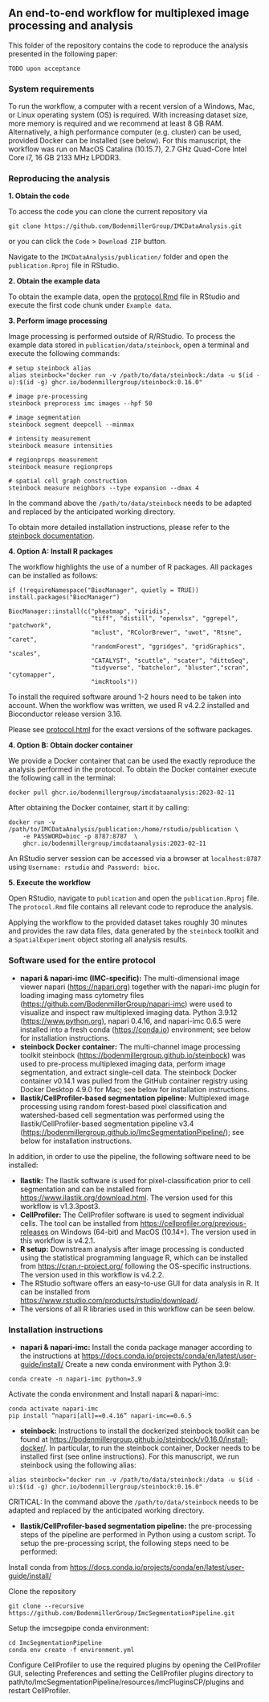 ## An end-to-end workflow for multiplexed image processing and analysis

This folder of the repository contains the code to reproduce the analysis presented in the following paper:

```
TODO upon acceptance
```

### System requirements

To run the workflow, a computer with a recent version of a Windows, Mac, or Linux operating system (OS) is required. 
With increasing dataset size, more memory is required and we recommend at least 8 GB RAM. 
Alternatively, a high performance computer (e.g. cluster) can be used, provided Docker can be installed (see below). 
For this manuscript, the workflow was run on MacOS Catalina (10.15.7), 2.7 GHz Quad-Core Intel Core i7, 16 GB 2133 MHz LPDDR3.

### Reproducing the analysis

**1. Obtain the code**

To access the code you can clone the current repository via

```
git clone https://github.com/BodenmillerGroup/IMCDataAnalysis.git
```

or you can click the `Code` > `Download ZIP` button.

Navigate to the `IMCDataAnalysis/publication/` folder and open the 
`publication.Rproj` file in RStudio. 

**2. Obtain the example data**

To obtain the example data, open the [protocol.Rmd](protcol.Rmd) file in RStudio
and execute the first code chunk under `Example data`.

**3. Perform image processing**

Image processing is performed outside of R/RStudio. To process the example
data stored in `publication/data/steinbock`, open a terminal and execute the 
following commands:

```
# setup steinbock alias
alias steinbock="docker run -v /path/to/data/steinbock:/data -u $(id -u):$(id -g) ghcr.io/bodenmillergroup/steinbock:0.16.0"

# image pre-processing
steinbock preprocess imc images --hpf 50

# image segmentation
steinbock segment deepcell --minmax

# intensity measurement
steinbock measure intensities

# regionprops measurement
steinbock measure regionprops

# spatial cell graph construction
steinbock measure neighbors --type expansion --dmax 4
```

In the command above the `/path/to/data/steinbock` needs to be adapted and 
replaced by the anticipated working directory. 

To obtain more detailed installation instructions, please refer to the 
[steinbock documentation](https://bodenmillergroup.github.io/steinbock/latest/install-docker/).

**4. Option A: Install R packages**

The workflow highlights the use of a number of R packages.
All packages can be installed as follows:

```
if (!requireNamespace("BiocManager", quietly = TRUE))
install.packages("BiocManager")

BiocManager::install(c("pheatmap", "viridis",
                       "tiff", "distill", "openxlsx", "ggrepel", "patchwork",
                       "mclust", "RColorBrewer", "uwot", "Rtsne", "caret",                                                
                       "randomForest", "ggridges", "gridGraphics", "scales", 
                       "CATALYST", "scuttle", "scater", "dittoSeq", 
                       "tidyverse", "batchelor", "bluster","scran", "cytomapper", 
                       "imcRtools"))
```

To install the required software around 1-2 hours need to be taken into account.
When the workflow was written, we used R v4.2.2 installed and Bioconductor 
release version 3.16. 

Please see [protocol.html](protocol.html) for the exact versions of the software
packages.

**4. Option B: Obtain docker container**

We provide a Docker container that can be used the exactly reproduce the 
analysis performed in the protocol. To obtain the Docker container execute the
following call in the terminal:

```
docker pull ghcr.io/bodenmillergroup/imcdataanalysis:2023-02-11
```

After obtaining the Docker container, start it by calling:

```
docker run -v /path/to/IMCDataAnalysis/publication:/home/rstudio/publication \
	-e PASSWORD=bioc -p 8787:8787  \
	ghcr.io/bodenmillergroup/imcdataanalysis:2023-02-11
```

An RStudio server session can be accessed via a browser at `localhost:8787` using `Username: rstudio` and` Password: bioc`.

**5. Execute the workflow**

Open RStudio, navigate to `publication` and open the `publication.Rproj` file.
The `protocol.Rmd` file contains all relevant code to reproduce the analysis.

Applying the workflow to the provided dataset takes roughly 30 minutes and 
provides the raw data files, data generated by the `steinbock` toolkit 
and a `SpatialExperiment` object storing all analysis results.

### Software used for the entire protocol

* **napari & napari-imc (IMC-specific):** The multi-dimensional image viewer napari  (https://napari.org) together with the napari-imc plugin for loading imaging mass cytometry files (https://github.com/BodenmillerGroup/napari-imc) were used to visualize and inspect raw multiplexed imaging data. Python 3.9.12 (https://www.python.org), napari 0.4.16, and napari-imc 0.6.5 were installed into a fresh conda (https://conda.io) environment; see below for installation instructions.
* **steinbock Docker container:** The multi-channel image processing toolkit steinbock  (https://bodenmillergroup.github.io/steinbock) was used to pre-process multiplexed imaging data, perform image segmentation, and extract single-cell data. The steinbock Docker container v0.14.1 was pulled from the GitHub container registry using Docker Desktop 4.9.0 for Mac; see below for installation instructions.
* **Ilastik/CellProfiler-based segmentation pipeline:** Multiplexed image processing using random forest-based pixel classification and watershed-based cell segmentation was performed using the Ilastik/CellProfiler-based segmentation pipeline v3.4 (https://bodenmillergroup.github.io/ImcSegmentationPipeline/); see below for installation instructions.

In addition, in order to use the pipeline, the following software need to be installed:
* **Ilastik:** The Ilastik software is used for pixel-classification prior to cell segmentation and can be installed from https://www.ilastik.org/download.html. The version used for this workflow is v1.3.3post3.
* **CellProfiler:** The CellProfiler software is used to segment individual cells. The tool can be installed from https://cellprofiler.org/previous-releases on Windows (64-bit) and MacOS (10.14+). The version used in this workflow is v4.2.1.
* **R setup:** Downstream analysis after image processing is conducted using the statistical programming language R, which can be installed from https://cran.r-project.org/ following the OS-specific instructions. The version used in this workflow is v4.2.2. 
* The RStudio software offers an easy-to-use GUI for data analysis in R. It can be installed from https://www.rstudio.com/products/rstudio/download/.
* The versions of all R libraries used in this workflow can be seen below. 

### Installation instructions

* **napari & napari-imc:** Install the conda package manager according to the instructions at https://docs.conda.io/projects/conda/en/latest/user-guide/install/ 
Create a new conda environment with Python 3.9:
```
conda create -n napari-imc python=3.9
```
Activate the conda environment and Install napari & napari-imc:
```
conda activate napari-imc
pip install “napari[all]==0.4.16” napari-imc==0.6.5
```
* **steinbock:** Instructions to install the dockerized steinbock toolkit can be found at https://bodenmillergroup.github.io/steinbock/v0.16.0/install-docker/. In particular, to run the steinbock container, Docker needs to be installed first (see online instructions). For this manuscript, we run steinbock using the following alias:
```
alias steinbock="docker run -v /path/to/data/steinbock:/data -u $(id -u):$(id -g) ghcr.io/bodenmillergroup/steinbock:0.16.0"
```
CRITICAL: In the command above the `/path/to/data/steinbock` needs to be adapted and replaced by the anticipated working directory. 

* **Ilastik/CellProfiler-based segmentation pipeline:** the pre-processing steps of the pipeline are performed in Python using a custom script. To setup the pre-processing script, the following steps need to be performed:

Install conda from https://docs.conda.io/projects/conda/en/latest/user-guide/install/

Clone the repository
```
git clone --recursive https://github.com/BodenmillerGroup/ImcSegmentationPipeline.git
```
Setup the imcsegpipe conda environment:
```
cd ImcSegmentationPipeline
conda env create -f environment.yml
```

Configure CellProfiler to use the required plugins by opening the CellProfiler GUI, selecting Preferences and setting the CellProfiler plugins directory to path/to/ImcSegmentationPipeline/resources/ImcPluginsCP/plugins and restart CellProfiler. 
